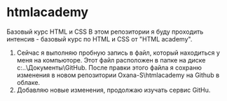 # htmlacademy
Базовый курс HTML и CSS 
В этом репозитории я буду проходить интенсив - базовый курс по HTML и CSS от "HTML academy".

1. Сейчас я выполняю пробную запись в файл, который находиться у меня на компьюторе. Этот файл расположен в папке на диске c:\..\Документы\GitHub.
После правки этого файла я сохраню изменения в новом репозитории Oxana-S\htmlacademy на Github в облаке.   
2. Добавляю новые изменения, продолжаю изучать сервис GitHu.
